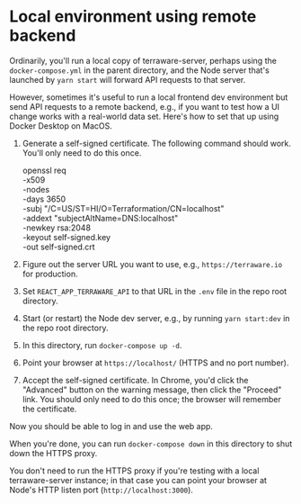 # Local environment using remote backend

Ordinarily, you'll run a local copy of terraware-server, perhaps using the `docker-compose.yml`
in the parent directory, and the Node server that's launched by `yarn start` will forward API
requests to that server.

However, sometimes it's useful to run a local frontend dev environment but send API requests to
a remote backend, e.g., if you want to test how a UI change works with a real-world data set.
Here's how to set that up using Docker Desktop on MacOS.

1. Generate a self-signed certificate. The following command should work.  You'll only need
   to do this once.

    openssl req \
        -x509 \
        -nodes \
        -days 3650 \
        -subj "/C=US/ST=HI/O=Terraformation/CN=localhost" \
        -addext "subjectAltName=DNS:localhost" \
        -newkey rsa:2048 \
        -keyout self-signed.key \
        -out self-signed.crt

2. Figure out the server URL you want to use, e.g., `https://terraware.io` for production.
3. Set `REACT_APP_TERRAWARE_API` to that URL in the `.env` file in the repo root directory.
4. Start (or restart) the Node dev server, e.g., by running `yarn start:dev` in the repo
   root directory.
5. In this directory, run `docker-compose up -d`.
6. Point your browser at `https://localhost/` (HTTPS and no port number).
7. Accept the self-signed certificate. In Chrome, you'd click the "Advanced" button on the
   warning message, then click the "Proceed" link. You should only need to do this once;
   the browser will remember the certificate.

Now you should be able to log in and use the web app.

When you're done, you can run `docker-compose down` in this directory to shut down the HTTPS
proxy.

You don't need to run the HTTPS proxy if you're testing with a local terraware-server instance;
in that case you can point your browser at Node's HTTP listen port (`http://localhost:3000`).
